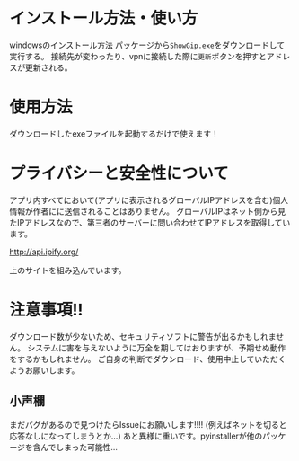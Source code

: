 # インストール方法・使い方
windowsのインストール方法
パッケージから`ShowGip.exe`をダウンロードして実行する。
接続先が変わったり、vpnに接続した際に`更新`ボタンを押すとアドレスが更新される。
# 使用方法
ダウンロードしたexeファイルを起動するだけで使えます！
# プライバシーと安全性について
アプリ内すべてにおいて(アプリに表示されるグローバルIPアドレスを含む)個人情報が作者にに送信されることはありません。
グローバルIPはネット側から見たIPアドレスなので、第三者のサーバーに問い合わせてIPアドレスを取得しています。

http://api.ipify.org/

上のサイトを組み込んでいます。

# 注意事項!!
ダウンロード数が少ないため、セキュリティソフトに警告が出るかもしれません。
システムに害を与えないように万全を期してはおりますが、予期せぬ動作をするかもしれません。
ご自身の判断でダウンロード、使用中止していただくようお願いします。

## 小声欄
まだバグがあるので見つけたらIssueにお願いします!!!!
(例えばネットを切ると応答なしになってしまうとか...)
あと異様に重いです。pyinstallerが他のパッケージを含んでしまった可能性...
